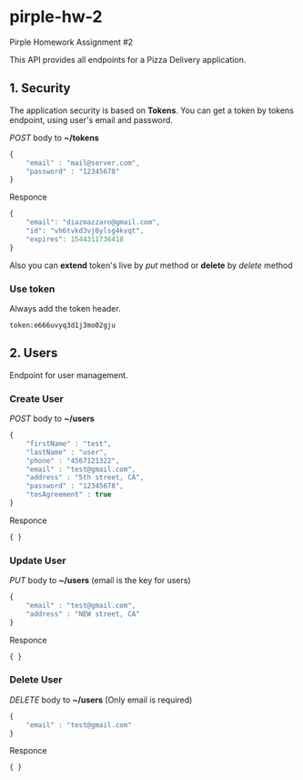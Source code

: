 # pirple-hw-2

Pirple Homework Assignment #2

This API provides all endpoints for a Pizza Delivery application.

## 1. Security

The application security is based on __Tokens__. You can get a token by tokens endpoint, using user's email and password.

_POST_ body to __~/tokens__
```javascript
{
	"email" : "mail@server.com",
	"password" : "12345678"
}
```
Responce
```javascript
{
    "email": "diazmazzaro@gmail.com",
    "id": "vh6tvkd3vj0ylsg4kvqt",
    "expires": 1544311736418
}
```
Also you can __extend__ token's live by _put_ method or __delete__ by _delete_ method

### Use token
Always add the token header.
```
token:e666uvyq3d1j3mo02gju
```

## 2. Users

Endpoint for user management.
### Create User
_POST_ body to __~/users__
```javascript
{
	"firstName" : "test",
	"lastName" : "user",
	"phone" : "4567121322",
	"email" : "test@gmail.com",
	"address" : "5th street, CA",
	"password" : "12345678",
	"tosAgreement" : true
}
```
Responce
```javascript
{ }
```

### Update User
_PUT_ body to __~/users__ (email is the key for users)
```javascript
{
	"email" : "test@gmail.com",
	"address" : "NEW street, CA"
}
```
Responce
```javascript
{ }
```

### Delete User
_DELETE_ body to __~/users__ (Only email is required)
```javascript
{
	"email" : "test@gmail.com"
}
```
Responce
```javascript
{ }
```

